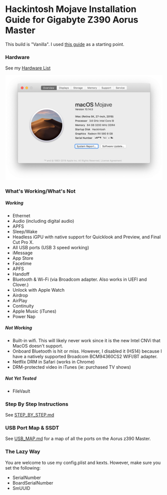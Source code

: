 # Hackintosh Mojave Installation Guide for Gigabyte Z390 Aorus Master

This build is "Vanilla". I used [this guide](https://hackintosh.gitbook.io/-r-hackintosh-vanilla-desktop-guide/) as a starting point.

### Hardware

See my [Hardware List](HARDWARE.md)

![About My Mac](images/about.png)

### What's Working/What's Not

##### Working
- Ethernet
- Audio (including digital audio)
- APFS
- Sleep/Wake
- Headless iGPU with native support for Quicklook and Preview, and Final Cut Pro X.
- All USB ports (USB 3 speed working)
- iMessage
- App Store
- Facetime
- APFS
- Handoff
- Bluetooth & Wi-Fi (via Broadcom adapter. Also works in UEFI and Clover.)
- Unlock with Apple Watch
- Airdrop
- AirPlay
- Continuity
- Apple Music (iTunes)
- Power Nap


##### Not Working
- Built-in wifi. This will likely never work since it is the new Intel CNVi that MacOS doesn't support.
- Onboard Bluetooth is hit or miss. However, I disabled it (HS14) because I have a natively supported Broadcom BCM94360CS2 WIFI/BT adapter.
- Netflix DRM in Safari (works in Chrome)
- DRM-protected video in iTunes (ie: purchased TV shows)


##### Not Yet Tested
- FileVault


### Step By Step Instructions

See [STEP_BY_STEP.md](STEP_BY_STEP.md)

### USB Port Map & SSDT

See [USB_MAP.md](USB_MAP.md) for a map of all the ports on the Aorus z390 Master.

### The Lazy Way

You are welcome to use my config.plist and kexts. However, make sure you set the following:

- SerialNumber
- BoardSerialNumber
- SmUUID
